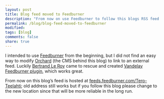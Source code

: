 ```yaml
---
layout: post
title: Blog feed moved to Feedburner
description: "From now on use Feedburner to follow this blogs RSS feed."
permalink: /blog/blog-feed-moved-to-feedburner
modified:
tags: [blog]
comments: false
share: true
---
```


I intended to use [Feedburner](http://feedburner.google.com/) from the beginning, but I did not find an easy way to 
modify [Orchard](http://www.orchardproject.net/) (the CMS behind this blog) to link to an external feed. Luckily 
[Bertrand Le Roy](http://weblogs.asp.net/bleroy/) came to rescue and created [Vandelay Feedburner plugin](http://orchardproject.net/gallery/List/Modules/Orchard.Module.Vandelay.Feedburner/1.0), which works great.

From now on this blog’s feed is hosted at [feeds.feedburner.com/Tero-Teelahti](http://feeds.feedburner.com/Tero-Teelahti); 
old address still works but if you follow this blog please change to the new location since that will be more reliable in the long run.